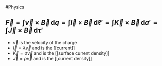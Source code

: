 #Physics 
## $\displaystyle \vec{F}=\int \vec{v}\times \vec{B} \, \mathrm{d}q=\int \vec{I}\times \vec{B} \, \mathrm{d}\ell'=\int \vec{K}\times \vec{B} \, \mathrm{d}a'=\int \vec{J}\times \vec{B} \, \mathrm{d}\tau'$
* $\displaystyle \vec{v}$ is the velocity of the charge
* $\displaystyle \vec{I}=\lambda \vec{v}$ and is the [[current]]
* $\displaystyle \vec{K}=\sigma \vec{v}$ and is the [[surface current density]]
* $\displaystyle \vec{J}=\rho \vec{v}$ and is the [[current density]]